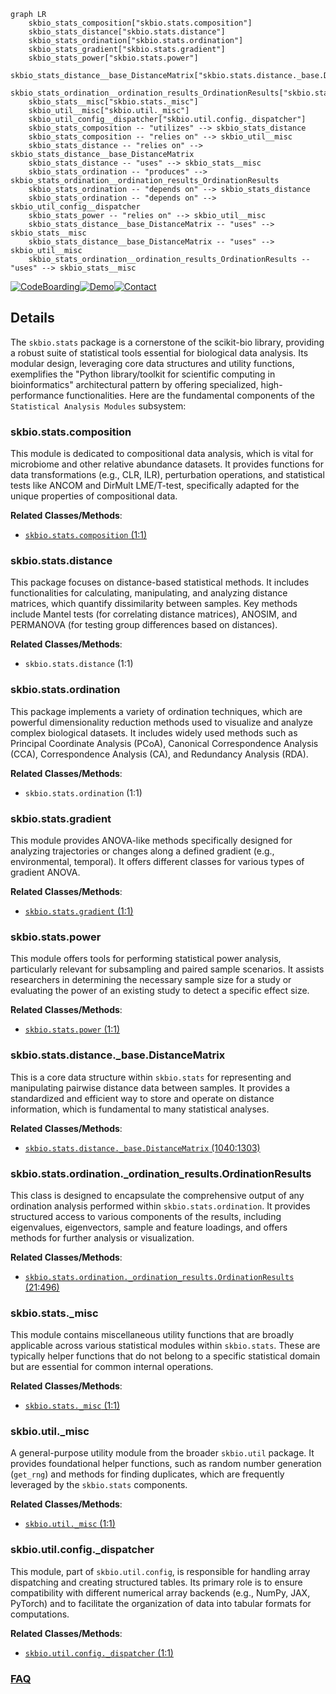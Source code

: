```mermaid
graph LR
    skbio_stats_composition["skbio.stats.composition"]
    skbio_stats_distance["skbio.stats.distance"]
    skbio_stats_ordination["skbio.stats.ordination"]
    skbio_stats_gradient["skbio.stats.gradient"]
    skbio_stats_power["skbio.stats.power"]
    skbio_stats_distance__base_DistanceMatrix["skbio.stats.distance._base.DistanceMatrix"]
    skbio_stats_ordination__ordination_results_OrdinationResults["skbio.stats.ordination._ordination_results.OrdinationResults"]
    skbio_stats__misc["skbio.stats._misc"]
    skbio_util__misc["skbio.util._misc"]
    skbio_util_config__dispatcher["skbio.util.config._dispatcher"]
    skbio_stats_composition -- "utilizes" --> skbio_stats_distance
    skbio_stats_composition -- "relies on" --> skbio_util__misc
    skbio_stats_distance -- "relies on" --> skbio_stats_distance__base_DistanceMatrix
    skbio_stats_distance -- "uses" --> skbio_stats__misc
    skbio_stats_ordination -- "produces" --> skbio_stats_ordination__ordination_results_OrdinationResults
    skbio_stats_ordination -- "depends on" --> skbio_stats_distance
    skbio_stats_ordination -- "depends on" --> skbio_util_config__dispatcher
    skbio_stats_power -- "relies on" --> skbio_util__misc
    skbio_stats_distance__base_DistanceMatrix -- "uses" --> skbio_stats__misc
    skbio_stats_distance__base_DistanceMatrix -- "uses" --> skbio_util__misc
    skbio_stats_ordination__ordination_results_OrdinationResults -- "uses" --> skbio_stats__misc
```

[![CodeBoarding](https://img.shields.io/badge/Generated%20by-CodeBoarding-9cf?style=flat-square)](https://github.com/CodeBoarding/CodeBoarding)[![Demo](https://img.shields.io/badge/Try%20our-Demo-blue?style=flat-square)](https://www.codeboarding.org/demo)[![Contact](https://img.shields.io/badge/Contact%20us%20-%20contact@codeboarding.org-lightgrey?style=flat-square)](mailto:contact@codeboarding.org)

## Details

The `skbio.stats` package is a cornerstone of the scikit-bio library, providing a robust suite of statistical tools essential for biological data analysis. Its modular design, leveraging core data structures and utility functions, exemplifies the "Python library/toolkit for scientific computing in bioinformatics" architectural pattern by offering specialized, high-performance functionalities. Here are the fundamental components of the `Statistical Analysis Modules` subsystem: 

### skbio.stats.composition
This module is dedicated to compositional data analysis, which is vital for microbiome and other relative abundance datasets. It provides functions for data transformations (e.g., CLR, ILR), perturbation operations, and statistical tests like ANCOM and DirMult LME/T-test, specifically adapted for the unique properties of compositional data.


**Related Classes/Methods**:

- <a href="https://github.com/biocore/scikit-bio/blob/main/skbio/stats/composition.py#L1-L1" target="_blank" rel="noopener noreferrer">`skbio.stats.composition` (1:1)</a>


### skbio.stats.distance
This package focuses on distance-based statistical methods. It includes functionalities for calculating, manipulating, and analyzing distance matrices, which quantify dissimilarity between samples. Key methods include Mantel tests (for correlating distance matrices), ANOSIM, and PERMANOVA (for testing group differences based on distances).


**Related Classes/Methods**:

- `skbio.stats.distance` (1:1)


### skbio.stats.ordination
This package implements a variety of ordination techniques, which are powerful dimensionality reduction methods used to visualize and analyze complex biological datasets. It includes widely used methods such as Principal Coordinate Analysis (PCoA), Canonical Correspondence Analysis (CCA), Correspondence Analysis (CA), and Redundancy Analysis (RDA).


**Related Classes/Methods**:

- `skbio.stats.ordination` (1:1)


### skbio.stats.gradient
This module provides ANOVA-like methods specifically designed for analyzing trajectories or changes along a defined gradient (e.g., environmental, temporal). It offers different classes for various types of gradient ANOVA.


**Related Classes/Methods**:

- <a href="https://github.com/biocore/scikit-bio/blob/main/skbio/stats/gradient.py#L1-L1" target="_blank" rel="noopener noreferrer">`skbio.stats.gradient` (1:1)</a>


### skbio.stats.power
This module offers tools for performing statistical power analysis, particularly relevant for subsampling and paired sample scenarios. It assists researchers in determining the necessary sample size for a study or evaluating the power of an existing study to detect a specific effect size.


**Related Classes/Methods**:

- <a href="https://github.com/biocore/scikit-bio/blob/main/skbio/stats/power.py#L1-L1" target="_blank" rel="noopener noreferrer">`skbio.stats.power` (1:1)</a>


### skbio.stats.distance._base.DistanceMatrix
This is a core data structure within `skbio.stats` for representing and manipulating pairwise distance data between samples. It provides a standardized and efficient way to store and operate on distance information, which is fundamental to many statistical analyses.


**Related Classes/Methods**:

- <a href="https://github.com/biocore/scikit-bio/blob/main/skbio/stats/distance/_base.py#L1040-L1303" target="_blank" rel="noopener noreferrer">`skbio.stats.distance._base.DistanceMatrix` (1040:1303)</a>


### skbio.stats.ordination._ordination_results.OrdinationResults
This class is designed to encapsulate the comprehensive output of any ordination analysis performed within `skbio.stats.ordination`. It provides structured access to various components of the results, including eigenvalues, eigenvectors, sample and feature loadings, and offers methods for further analysis or visualization.


**Related Classes/Methods**:

- <a href="https://github.com/biocore/scikit-bio/blob/main/skbio/stats/ordination/_ordination_results.py#L21-L496" target="_blank" rel="noopener noreferrer">`skbio.stats.ordination._ordination_results.OrdinationResults` (21:496)</a>


### skbio.stats._misc
This module contains miscellaneous utility functions that are broadly applicable across various statistical modules within `skbio.stats`. These are typically helper functions that do not belong to a specific statistical domain but are essential for common internal operations.


**Related Classes/Methods**:

- <a href="https://github.com/biocore/scikit-bio/blob/main/skbio/stats/_misc.py#L1-L1" target="_blank" rel="noopener noreferrer">`skbio.stats._misc` (1:1)</a>


### skbio.util._misc
A general-purpose utility module from the broader `skbio.util` package. It provides foundational helper functions, such as random number generation (`get_rng`) and methods for finding duplicates, which are frequently leveraged by the `skbio.stats` components.


**Related Classes/Methods**:

- <a href="https://github.com/biocore/scikit-bio/blob/main/skbio/util/_misc.py#L1-L1" target="_blank" rel="noopener noreferrer">`skbio.util._misc` (1:1)</a>


### skbio.util.config._dispatcher
This module, part of `skbio.util.config`, is responsible for handling array dispatching and creating structured tables. Its primary role is to ensure compatibility with different numerical array backends (e.g., NumPy, JAX, PyTorch) and to facilitate the organization of data into tabular formats for computations.


**Related Classes/Methods**:

- <a href="https://github.com/biocore/scikit-bio/blob/main/skbio/util/config/_dispatcher.py#L1-L1" target="_blank" rel="noopener noreferrer">`skbio.util.config._dispatcher` (1:1)</a>




### [FAQ](https://github.com/CodeBoarding/GeneratedOnBoardings/tree/main?tab=readme-ov-file#faq)